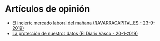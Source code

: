 # Artículos de opinión
- [El incierto mercado laboral del mañana (NAVARRACAPITAL.ES - 23-9-2019)](https://navarracapital.es/el-incierto-mercado-laboral-del-manana/)
- [La protección de nuestros datos (El Diario Vasco - 20-1-2019)](https://www.pressclipping.com/sp3/redir.php?786-01-X90KsEkKEQ922OnXdAkNReA-71-540-0-9832889-176-NA==)
